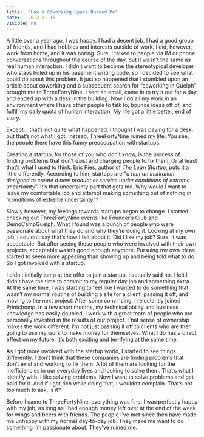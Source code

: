 ```yaml
---
title:  "How a Coworking Space Ruined Me"
date:   2013-01-16
visible: no
---
```


A little over a year ago, I was happy. I had a decent job, I had a good group
of friends, and I had hobbies and interests outside of work. I did, however,
work from home, and it was boring. Sure, I talked to people via IM or phone
conversations throughout the course of the day, but it wasn’t the same as real
human interaction. I didn’t want to become the stereotypical developer who
stays holed up in his basement writing code, so I decided to see what I could
do about this problem. It just so happened that I stumbled upon an article
about coworking and a subsequent search for “coworking in Guelph” brought me to
ThreeFortyNine. I sent an email, came in to try it out for a day and ended up
with a desk in the building. Now I do all my work in an environment where I
have other people to talk to, bounce ideas off of, and fulfill my daily quota
of human interaction. My life got a little better, end of story.

Except… that’s not quite what happened. I thought I was paying for a desk, but
that’s not what I got. Instead, ThreeFortyNine ruined my life. You see, the
people there have this funny preoccupation with startups.

Creating a startup, for those of you who don’t know, is the process of finding
problems that don’t exist and charging people to fix them. Or at least that’s
what I used to think. Eric Ries, author of _The Lean Startup_, puts it a little
differently. According to him, startups are "_a human institution designed to
create a new product or service under conditions of extreme uncertainty_". It’s
that uncertainty part that gets me. Why would I want to leave my comfortable
job and attempt making something out of nothing in “conditions of extreme
uncertainty”?

Slowly however, my feelings towards startups began to change. I started
checking out ThreeFortyNine events like Founder’s Club and DemoCampGuelph. What
I found was a bunch of people who were passionate about what they do and why
they’re doing it. Looking at my own job, I couldn’t say that’s how I felt about
it. Did I like my job? Sure, it was acceptable. But after seeing these people
who were involved with their own projects, acceptable wasn’t good enough
anymore. Pursuing my own ideas started to seem more appealing than showing up
and being told what to do. So I got involved with a startup.

I didn’t initially jump at the offer to join a startup. I actually said no. I
felt I didn’t have the time to commit to my regular day job and something
extra. At the same time, I was starting to feel like I wanted to do something
that wasn’t my normal routine of building a site for a client, passing it off,
and moving to the next project. After some convincing, I reluctantly joined
Printchomp. In a few short months, my technical ability and business knowledge
has easily doubled. I work with a great team of people who are personally
invested in the results of our project. That sense of ownership makes the work
different. I’m not just passing it off to clients who are then going to use my
work to make money for themselves. What I do has a direct effect on my future.
It’s both exciting and terrifying at the same time.

As I got more involved with the startup world, I started to see things
differently. I don’t think that these companies are finding problems that don’t
exist and working to fix them. A lot of them are looking for the inefficiencies
in our everyday lives and looking to solve them. That’s what I identify with. I
like solving problems. Now I want to solve problems and get paid for it. And if
I got rich while doing that, I wouldn’t complain. That’s not too much to ask,
is it?

Before I came to ThreeFortyNine, everything was fine. I was perfectly happy
with my job, as long as I had enough money left over at the end of the week for
wings and beers with friends. The people I’ve met since then have made me
unhappy with my normal day-to-day job. They make me want to do something I’m
passionate about. They’ve ruined me.
